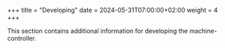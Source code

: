 +++
title = "Developing"
date = 2024-05-31T07:00:00+02:00
weight = 4
+++

This section contains additional information for developing the machine-controller.
